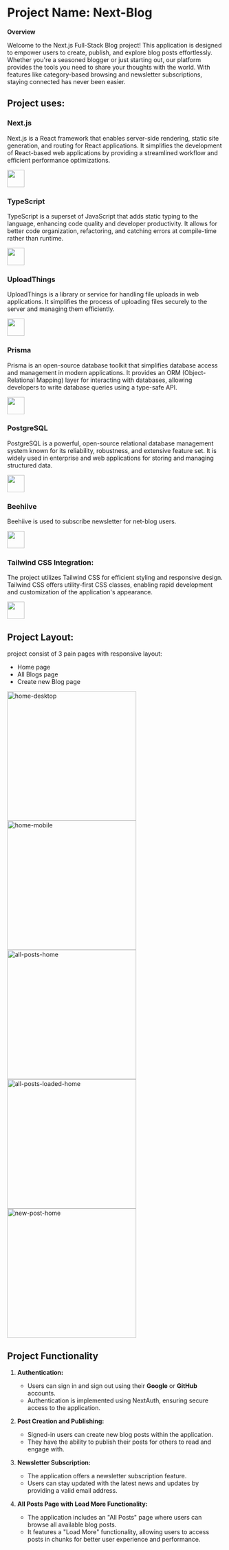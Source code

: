 # Project Name: Next-Blog

**Overview**

Welcome to the Next.js Full-Stack Blog project! This application is designed to empower users to create, publish, and explore blog posts effortlessly. Whether you're a seasoned blogger or just starting out, our platform provides the tools you need to share your thoughts with the world. With features like category-based browsing and newsletter subscriptions, staying connected has never been easier.

## Project uses:
### Next.js
Next.js is a React framework that enables server-side rendering, static site generation, and routing for React applications. It simplifies the development of React-based web applications by providing a streamlined workflow and efficient performance optimizations.

<img src="https://upload.wikimedia.org/wikipedia/commons/thumb/8/8e/Nextjs-logo.svg/240px-Nextjs-logo.svg.png" height="40" />

### TypeScript
TypeScript is a superset of JavaScript that adds static typing to the language, enhancing code quality and developer productivity. It allows for better code organization, refactoring, and catching errors at compile-time rather than runtime.

<img src="https://upload.wikimedia.org/wikipedia/commons/thumb/4/4c/Typescript_logo_2020.svg/240px-Typescript_logo_2020.svg.png" height="40" />

### UploadThings
UploadThings is a library or service for handling file uploads in web applications. It simplifies the process of uploading files securely to the server and managing them efficiently.

<img src="https://raw.githubusercontent.com/typehero/typehero/main/media/uploadthing-logo.svg?sanitize=true" height="40" />

### Prisma
Prisma is an open-source database toolkit that simplifies database access and management in modern applications. It provides an ORM (Object-Relational Mapping) layer for interacting with databases, allowing developers to write database queries using a type-safe API.

<img src="https://cdn.worldvectorlogo.com/logos/prisma-2.svg" height="40"/>

### PostgreSQL
PostgreSQL is a powerful, open-source relational database management system known for its reliability, robustness, and extensive feature set. It is widely used in enterprise and web applications for storing and managing structured data.

<img src="https://upload.wikimedia.org/wikipedia/commons/thumb/2/29/Postgresql_elephant.svg/240px-Postgresql_elephant.svg.png" height="40" />

### Beehiive
Beehiive is used to subscribe newsletter for net-blog users.

<img src="https://theme.zdassets.com/theme_assets/11651456/b310d005f5cefa45955cbb0f0b32ce9b7183a2b5.png" height="40" />

### Tailwind CSS Integration:
The project utilizes Tailwind CSS for efficient styling and responsive design. Tailwind CSS offers utility-first CSS classes, enabling rapid development and customization of the application's appearance.

<img src="https://www.vectorlogo.zone/logos/tailwindcss/tailwindcss-icon.svg" height="40" />

## Project Layout:

project consist of 3 pain pages with responsive layout:
- Home page
- All Blogs page
- Create new Blog page

<img src="https://github.com/annatvali/next-blog/assets/110423142/09a660cf-c7b3-4c36-8e81-4e0717aa13e2" alt="home-desktop" height="300px">
<img src="https://github.com/annatvali/next-blog/assets/110423142/5c9095c9-4850-4592-a8d4-688730d0c1ba" alt="home-mobile" height="300px">
<br />
<img src="https://github.com/annatvali/next-blog/assets/110423142/485b4d7e-dbc3-476c-8544-3b0b781a889b" alt="all-posts-home" height="300px">
<img src="https://github.com/annatvali/next-blog/assets/110423142/22ce50a8-7c93-4c19-9c2c-1718d1e0a7e3" alt="all-posts-loaded-home" height="300px">
<br />
<img src="https://github.com/annatvali/next-blog/assets/110423142/e01b769f-ad30-48ba-abae-9053f960e780" alt="new-post-home" height="300px">

## Project Functionality

1. **Authentication:**
   - Users can sign in and sign out using their **Google** or **GitHub** accounts.
   - Authentication is implemented using NextAuth, ensuring secure access to the application.

2. **Post Creation and Publishing:**
   - Signed-in users can create new blog posts within the application.
   - They have the ability to publish their posts for others to read and engage with.

3. **Newsletter Subscription:**
   - The application offers a newsletter subscription feature.
   - Users can stay updated with the latest news and updates by providing a valid email address.

4. **All Posts Page with Load More Functionality:**
   - The application includes an "All Posts" page where users can browse all available blog posts.
   - It features a "Load More" functionality, allowing users to access posts in chunks for better user experience and performance.
